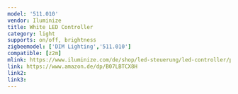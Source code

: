 ```yaml
---
model: '511.010'
vendor: Iluminize
title: White LED Controller 
category: light
supports: on/off, brightness
zigbeemodel: ['DIM Lighting','511.010']
compatible: [z2m]
mlink: https://www.iluminize.com/de/shop/led-steuerung/led-controller/product/481-511-010-zigbee-controller-5a.html
link: https://www.amazon.de/dp/B07LBTCX8H
link2: 
link3: 
---
```



